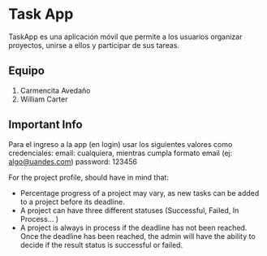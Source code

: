 # Task App

TaskApp es una aplicación móvil que permite a los usuarios organizar proyectos, unirse a ellos y participar de sus tareas.

## Equipo

1. Carmencita Avedaño
2. William Carter


## Important Info
Para el ingreso a la app (en login) usar los siguientes valores como credenciales:
email: cualquiera, mientras cumpla formato email (ej: algo@uandes.com)
password: 123456

For the project profile, should have in mind that:
- Percentage progress of a project may vary, as new tasks can be added to a project before its deadline.
- A project can have three different statuses (Successful, Failed, In Process... )
- A project is always in process if the deadline has not been reached. Once the deadline has been reached, the admin will have the ability to decide if the result 
status is successful or failed.